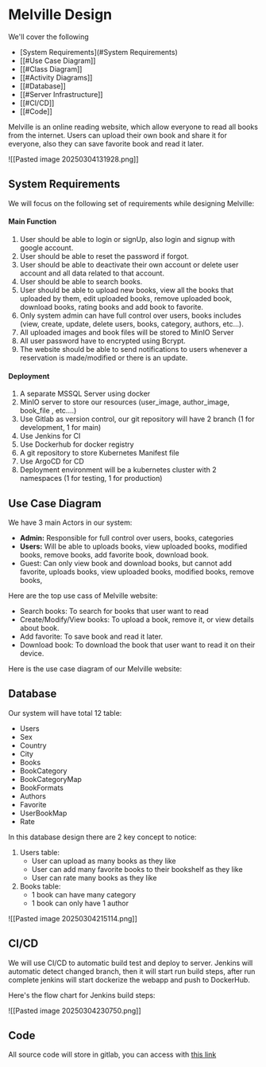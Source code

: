 # Melville Design
We'll cover the following
+ [System Requirements](#System Requirements)
+ [[#Use Case Diagram]]
+ [[#Class Diagram]]
+ [[#Activity Diagrams]]
+ [[#Database]]
+ [[#Server Infrastructure]]
+ [[#CI/CD]]
+ [[#Code]]

Melville is an online reading website, which allow everyone to read all books from the internet. Users can upload their own book and share it for everyone, also they can save favorite book and read it later.

![[Pasted image 20250304131928.png]]
## System Requirements

We will focus on the following set of requirements while designing Melville:

#### Main Function

1. User should be able to login or signUp, also login and signup with google account.
2. User should be able to reset the password if forgot.
3. User should be able to deactivate their own account or delete user account and all data related to that account.
4. User should be able to search books.
5. User should be able to upload new books, view all the books that uploaded by them, edit uploaded books, remove uploaded book, download books, rating books and add book to favorite.
6. Only system admin can have full control over users, books includes (view, create, update, delete users, books, category, authors, etc...).
7. All uploaded images and book files will be stored to MinIO Server
8. All user password have to encrypted using Bcrypt.
9. The website should be able to send notifications to users whenever a reservation is made/modified or there is an update.

#### Deployment 

1. A separate MSSQL Server using docker
2. MinIO server to store our resources (user_image, author_image, book_file , etc....)
3. Use Gitlab as version control, our git repository will have 2 branch (1 for development, 1 for main)
4. Use Jenkins for CI
5. Use Dockerhub for docker registry
6. A git repository to store Kubernetes Manifest file
7. Use ArgoCD for CD
8. Deployment environment will be a kubernetes cluster with 2 namespaces (1 for testing, 1 for production)

## Use Case Diagram

We have 3 main Actors in our system:

+ **Admin:** Responsible for full control over users, books, categories
+ **Users:** Will be able to uploads books, view uploaded books, modified books, remove books, add favorite book, download book.
+ Guest: Can only view book and download books, but cannot add favorite, uploads books, view uploaded books, modified books, remove books,

Here are the top use cass of Melville website:

+ Search books: To search for books that user want to read
+ Create/Modify/View books: To upload a book, remove it, or view details about book.
+ Add favorite: To save book and read it later.
+ Download book: To download the book that user want to read it on their device.

Here is the use case diagram of our Melville website:

## Database

Our system will have total 12 table:
+ Users
+ Sex
+ Country
+ City
+ Books
+ BookCategory
+ BookCategoryMap
+ BookFormats
+ Authors
+ Favorite
+ UserBookMap
+ Rate

In this database design there are 2 key concept to notice: 
1. Users table:
	+ User can upload as many books as they like 
	+ User can add many favorite books to their bookshelf as they like
	+ User can rate many books as they like
2. Books table:
	+ 1 book can have many category
	+ 1 book can only have 1 author

![[Pasted image 20250304215114.png]]

## CI/CD

We will use CI/CD to automatic build test and deploy to server. Jenkins will automatic detect changed branch, then it will start run build steps, after run complete jenkins will start dockerize the webapp and push to DockerHub.

Here's the flow chart for Jenkins build steps:

![[Pasted image 20250304230750.png]]

## Code

All source code will store in gitlab, you can access with [this link](https://gitlab.fleeforezz.site/jso/melville.git)
